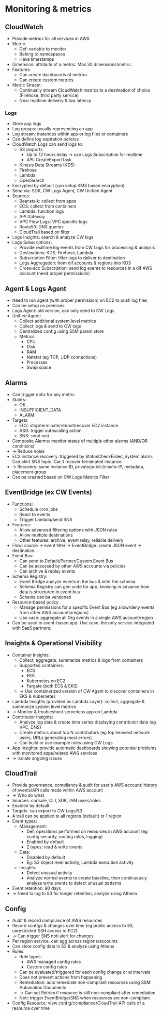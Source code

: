 # Monitoring & metrics
## CloudWatch
- Provide metrics for all services in AWS
- Metric:
  - Def: variable to monitor
  - Belong to namespaces
  - Have timestamps
- Dimension: attribute of a metric. Max 30 dimensions/metric.
- Features:
  - Can create dashboards of metrics
  - Can create custom metrics
- Metric Stream:
  - Continually stream CloudWatch metrics to a destination of choice (Firehose, third party service)
  - Near realtime delivery & low latency
### Logs
- Store app logs
- Log groups: usually representing an app
- Log stream: instances within app or log files or containers
- Can define log expiration policies
- CloudWatch Logs can send logs to:
  - S3 (export):
    - Up to 12 hours delay -> use Logs Subscription for realtime
    - API: CreateExportTask
  - Kinesis Data Streams (KDS)
  - Firehose
  - Lambda
  - OpenSearch
- Encrypted by default (can setup KMS based encryption)
- Send via: SDK, CW Logs Agent, CW Unified Agent
- Sources:
  - Beanstalk: collect from apps
  - ECS: collect from containers
  - Lambda: function logs
  - API Gateway
  - VPC Flow Logs: VPC specific logs
  - Route53: DNS queries
  - CloudTrail based on filter
- Logs Insights: search & analyze CW logs
- Logs Subscriptions:
  - Provide realtime log events from CW Logs for processing & analysis
  - Destinations: KDS, Firehose, Lambda
  - Subscription Filter: filter logs to deliver to destination
  - Logs Aggregation: from dif accounts & regions into KDS
  - Cross-acc Subscription: send log events to resources in a dif AWS account (need proper permissions)
## Agent & Logs Agent
- Need to run agent (with proper permission) on EC2 to push log files
- Can be setup on premises
- Logs Agent: old version, can only send to CW Logs
- Unified Agent:
  - Collect additional system level metrics
  - Collect logs & send to CW logs
  - Centralized config using SSM param store
  - Metrics:
    - CPU
    - Disk
    - RAM
    - Netstat (eg TCP, UDP connections)
    - Processes
    - Swap space
## Alarms
- Can trigger notis for any metric
- States:
  - OK
  - INSUFFICIENT_DATA
  - ALARM
- Targets:
  - EC2: stop/terminate/reboot/recover EC2 instance
  - ASG: trigger autoscaling action
  - SNS: send noti
- Composite Alarms: monitor states of multiple other alarms (AND/OR conditions)
- -> Reduce noise
- EC2 instance recovery: triggered by StatusCheckFailed_System alarm. Can alert SNS topic. Can't recover terminated instance.
- -> Recovery: same instance ID, private/public/elastic IP, metadata, placement group
- Can be created based on CW Logs Metrics Filter
## EventBridge (ex CW Events)
- Functions:
  - Schedule cron jobs
  - React to events
  - Trigger Lambda/send SNS
- Features:
  - Allow advanced filtering options with JSON rules
  - Allow multiple destinations
  - Other features: archive, event relay, reliable delivery
- Flow: source -> event filter -> EventBridge: create JSON event -> destination
- Event Bus:
  - Can send to Default/Partner/Custom Event Bus
  - Can be accessed by other AWS accounts via policies
  - Can archive & replay events
- Schema Registry:
  - Event Bridge analyze events in the bus & infer the schema
  - Schema Registry can gen code for app, knowing in advance how data is structured in event bus
  - Schema can be versioned
- Resource-based policy:
  - Manage permissions for a specific Event Bus (eg allow/deny events from other AWS accounts/regions)
  - Use case: aggregate all Org events in a single AWS account/region
- Can be used in event-based app. Use case: the only service integrated with SaaS partners.
## Insights & Operational Visibility
- Container Insights:
  - Collect, aggregate, summarize metrics & logs from containers
  - Supported containers:
    - ECS
    - EKS
    - Kubernetes on EC2
    - Fargate (both ECS & EKS)
  - -> Use containerized version of CW Agent to discover containers in EKS & Kubernetes
- Lambda Insights (provided as Lambda Layer): collect, aggregate & summarize system level metrics
- -> Monitor & troubleshoot serverless app on Lambda
- Contributor Insights:
  - Analyze log data & create time series displaying contributor data (eg VPC, DNS)
  - Create metrics about top N contributors (eg top heaviest network users, URLs generating most errors)
  - Can build or use example rules using CW Logs
- App Insights: provide automatic dashboards showing potential problems with monitored apps/related AWS services
- -> Isolate ongoing issues
## CloudTrail
- Provide governance, compliance & audit for user's AWS account: history of events/API calls made within AWS account
- -> Who do what
- Sources: console, CLI, SDK, IAM users/roles
- Enabled by default
- Targets: can export to CW Logs/S3
- A trail can be applied to all regions (default) or 1 region
- Event types:
  - Management:
    - Def: operations performed on resources in AWS account (eg config security, routing rules, logging)
    - Enabled by default
    - 2 types: read & write events
  - Data:
    - Disabled by default
    - Eg: S3 object level activity, Lambda execution activity
  - Insights:
    - Detect unusual activity
    - Analyze normal events to create baseline, then continuously analyze write events to detect unusual patterns
- Event retention: 90 days
- -> Need to log to S3 for longer retention, analyze using Athena
## Config
- Audit & record compliance of AWS resources
- Record configs & changes over time (eg public access to S3, unrestricted SSH access to EC2)
- -> Can trigger SNS noti alert for changes
- Per region service, can agg across regions/accounts
- Can store config data in S3 & analyze using Athena
- Rules:
  - Rule types:
    - AWS managed config rules
    - Custom config rules
  - Can be evaluated/triggered for each config change or at intervals
  - Does not prevent actions from happening
  - Remediation: auto remediate non-compliant resources using SSM Automation Documents
  - -> Can set Retries if resource is still non-compliant after remediation
  - Noti: trigger EventBridge/SNS when resources are non-compliant
- Config Resource: view config/compliance/CloudTrail API calls of a resource over time